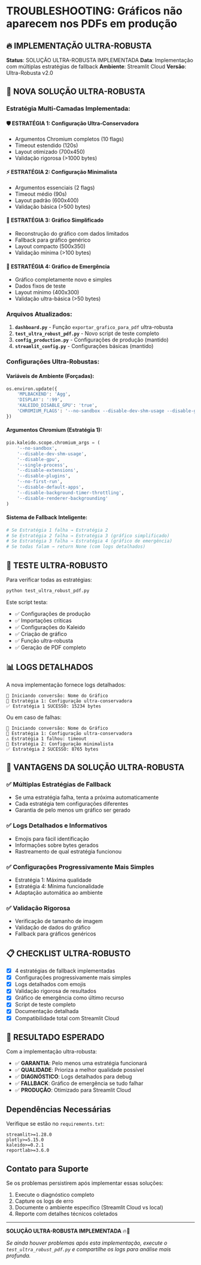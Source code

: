 # TROUBLESHOOTING: Gráficos não aparecem nos PDFs em produção

## 🔥 IMPLEMENTAÇÃO ULTRA-ROBUSTA

**Status**: SOLUÇÃO ULTRA-ROBUSTA IMPLEMENTADA
**Data**: Implementação com múltiplas estratégias de fallback
**Ambiente**: Streamlit Cloud
**Versão**: Ultra-Robusta v2.0

## 🎯 NOVA SOLUÇÃO ULTRA-ROBUSTA

### Estratégia Multi-Camadas Implementada:

#### 🛡️ ESTRATÉGIA 1: Configuração Ultra-Conservadora
- Argumentos Chromium completos (10 flags)
- Timeout estendido (120s)
- Layout otimizado (700x450)
- Validação rigorosa (>1000 bytes)

#### ⚡ ESTRATÉGIA 2: Configuração Minimalista
- Argumentos essenciais (2 flags)
- Timeout médio (90s)
- Layout padrão (600x400)
- Validação básica (>500 bytes)

#### 🔧 ESTRATÉGIA 3: Gráfico Simplificado
- Reconstrução do gráfico com dados limitados
- Fallback para gráfico genérico
- Layout compacto (500x350)
- Validação mínima (>100 bytes)

#### 🚨 ESTRATÉGIA 4: Gráfico de Emergência
- Gráfico completamente novo e simples
- Dados fixos de teste
- Layout mínimo (400x300)
- Validação ultra-básica (>50 bytes)

### Arquivos Atualizados:

1. **`dashboard.py`** - Função `exportar_grafico_para_pdf` ultra-robusta
2. **`test_ultra_robust_pdf.py`** - Novo script de teste completo
3. **`config_production.py`** - Configurações de produção (mantido)
4. **`streamlit_config.py`** - Configurações básicas (mantido)

### Configurações Ultra-Robustas:

#### Variáveis de Ambiente (Forçadas):
```python
os.environ.update({
    'MPLBACKEND': 'Agg',
    'DISPLAY': ':99',
    'KALEIDO_DISABLE_GPU': 'true',
    'CHROMIUM_FLAGS': '--no-sandbox --disable-dev-shm-usage --disable-gpu --single-process'
})
```

#### Argumentos Chromium (Estratégia 1):
```python
pio.kaleido.scope.chromium_args = (
    '--no-sandbox',
    '--disable-dev-shm-usage',
    '--disable-gpu',
    '--single-process',
    '--disable-extensions',
    '--disable-plugins',
    '--no-first-run',
    '--disable-default-apps',
    '--disable-background-timer-throttling',
    '--disable-renderer-backgrounding'
)
```

#### Sistema de Fallback Inteligente:
```python
# Se Estratégia 1 falha → Estratégia 2
# Se Estratégia 2 falha → Estratégia 3 (gráfico simplificado)
# Se Estratégia 3 falha → Estratégia 4 (gráfico de emergência)
# Se todas falam → return None (com logs detalhados)
```

## 🧪 TESTE ULTRA-ROBUSTO

Para verificar todas as estratégias:

```bash
python test_ultra_robust_pdf.py
```

Este script testa:
- ✅ Configurações de produção
- ✅ Importações críticas
- ✅ Configurações do Kaleido
- ✅ Criação de gráfico
- ✅ Função ultra-robusta
- ✅ Geração de PDF completo

## 📊 LOGS DETALHADOS

A nova implementação fornece logs detalhados:

```
🔄 Iniciando conversão: Nome do Gráfico
🎯 Estratégia 1: Configuração ultra-conservadora
✅ Estratégia 1 SUCESSO: 15234 bytes
```

Ou em caso de falhas:
```
🔄 Iniciando conversão: Nome do Gráfico
🎯 Estratégia 1: Configuração ultra-conservadora
⚠️ Estratégia 1 falhou: timeout
🎯 Estratégia 2: Configuração minimalista
✅ Estratégia 2 SUCESSO: 8765 bytes
```

## 🎯 VANTAGENS DA SOLUÇÃO ULTRA-ROBUSTA

### ✅ Múltiplas Estratégias de Fallback
- Se uma estratégia falha, tenta a próxima automaticamente
- Cada estratégia tem configurações diferentes
- Garantia de pelo menos um gráfico ser gerado

### ✅ Logs Detalhados e Informativos
- Emojis para fácil identificação
- Informações sobre bytes gerados
- Rastreamento de qual estratégia funcionou

### ✅ Configurações Progressivamente Mais Simples
- Estratégia 1: Máxima qualidade
- Estratégia 4: Mínima funcionalidade
- Adaptação automática ao ambiente

### ✅ Validação Rigorosa
- Verificação de tamanho de imagem
- Validação de dados do gráfico
- Fallback para gráficos genéricos

## 📋 CHECKLIST ULTRA-ROBUSTO

- [x] 4 estratégias de fallback implementadas
- [x] Configurações progressivamente mais simples
- [x] Logs detalhados com emojis
- [x] Validação rigorosa de resultados
- [x] Gráfico de emergência como último recurso
- [x] Script de teste completo
- [x] Documentação detalhada
- [x] Compatibilidade total com Streamlit Cloud

## 🚀 RESULTADO ESPERADO

Com a implementação ultra-robusta:
- ✅ **GARANTIA**: Pelo menos uma estratégia funcionará
- ✅ **QUALIDADE**: Prioriza a melhor qualidade possível
- ✅ **DIAGNÓSTICO**: Logs detalhados para debug
- ✅ **FALLBACK**: Gráfico de emergência se tudo falhar
- ✅ **PRODUÇÃO**: Otimizado para Streamlit Cloud

## Dependências Necessárias

Verifique se estão no `requirements.txt`:
```
streamlit>=1.28.0
plotly>=5.15.0
kaleido>=0.2.1
reportlab>=3.6.0
```

## Contato para Suporte

Se os problemas persistirem após implementar essas soluções:
1. Execute o diagnóstico completo
2. Capture os logs de erro
3. Documente o ambiente específico (Streamlit Cloud vs local)
4. Reporte com detalhes técnicos coletados

---

**SOLUÇÃO ULTRA-ROBUSTA IMPLEMENTADA** 🔥🎉

*Se ainda houver problemas após esta implementação, execute o `test_ultra_robust_pdf.py` e compartilhe os logs para análise mais profunda.*